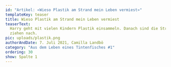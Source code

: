 ```yaml
---
id: "Artikel: «Wieso Plastik am Strand mein Leben vermiest»"
templateKey: teaser
title: Wieso Plastik am Strand mein Leben vermiest
teaserText:
  Harry geht mit vielen Kindern Plastik einsammeln. Danach sind die Strände wieder sauber. Es ist eine mühselige Arbeit, mit Sitt. Viele Inseln
  ziehen nach.
pic: uploads/plastik.png
authorAndDate: 7. Juli 2021, Camilla Landbö
category: "Aus dem Leben eines Tintenfisches #1"
ordering: 30
show: Spalte 1
---
```

